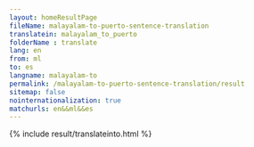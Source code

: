 ```yaml
---
layout: homeResultPage
fileName: malayalam-to-puerto-sentence-translation
translatein: malayalam_to_puerto
folderName : translate
lang: en
from: ml
to: es
langname: malayalam-to
permalink: /malayalam-to-puerto-sentence-translation/result
sitemap: false
nointernationalization: true
matchurls: en&&ml&&es
---
```

{% include result/translateinto.html %}

<script src="/js/result/translation.js" data-foldername="{{page.folderName}}" data-lang="{{page.lang}}"></script>
